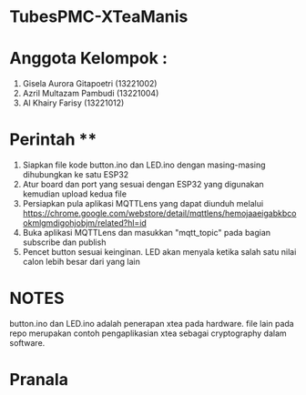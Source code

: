 # TubesPMC-XTeaManis
# Anggota Kelompok :
1. Gisela Aurora Gitapoetri (13221002)
2. Azril Multazam Pambudi (13221004)
3. Al Khairy Farisy (13221012)
# Perintah **
1. Siapkan file kode button.ino dan LED.ino dengan masing-masing dihubungkan ke satu ESP32
2. Atur board dan port yang sesuai dengan ESP32 yang digunakan kemudian upload kedua file
3. Persiapkan pula aplikasi MQTTLens yang dapat diunduh melalui https://chrome.google.com/webstore/detail/mqttlens/hemojaaeigabkbcookmlgmdigohjobjm/related?hl=id
4. Buka aplikasi MQTTLens dan masukkan "mqtt_topic" pada bagian subscribe dan publish
5. Pencet button sesuai keinginan. LED akan menyala ketika salah satu nilai calon lebih besar dari yang lain

# NOTES
button.ino dan LED.ino adalah penerapan xtea pada hardware. file lain pada repo merupakan contoh pengaplikasian xtea sebagai cryptography dalam software. 
# Pranala
